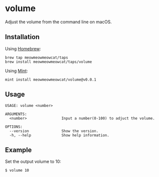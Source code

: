 # volume

Adjust the volume from the command line on macOS.

## Installation

Using [Homebrew](https://brew.sh):
```shell
brew tap meowmeowmeowcat/taps
brew install meowmeowmeowcat/taps/volume
```

Using [Mint](https://github.com/yonaskolb/Mint):
```shell
mint install meowmeowmeowcat/volume@v0.0.1
```

## Usage

```shell
USAGE: volume <number>

ARGUMENTS:
  <number>                Input a number(0-100) to adjuct the volume.

OPTIONS:
  --version               Show the version.
  -h, --help              Show help information.
```

## Example

Set the output volume to 10:
```shell
$ volume 10
```
